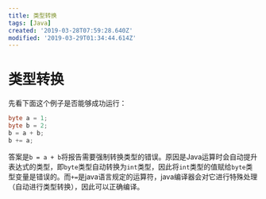 ```yaml
---
title: 类型转换
tags: [Java]
created: '2019-03-28T07:59:28.640Z'
modified: '2019-03-29T01:34:44.614Z'
---
```


# 类型转换

先看下面这个例子是否能够成功运行：
```java
byte a = 1;
byte b = 2;
b = a + b;
b += a;
```
答案是`b = a + b`将报告需要强制转换类型的错误。原因是Java运算时会自动提升表达式的类型，即`byte`类型自动转换为`int`类型，因此将`int`类型的值赋给`byte`类型变量是错误的。而`+=`是java语言规定的运算符，java编译器会对它进行特殊处理（自动进行类型转换），因此可以正确编译。
